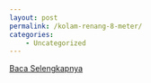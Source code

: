 ```yaml
---
layout: post
permalink: /kolam-renang-8-meter/
categories:
    - Uncategorized
---
```


[Baca Selengkapnya](/08)
